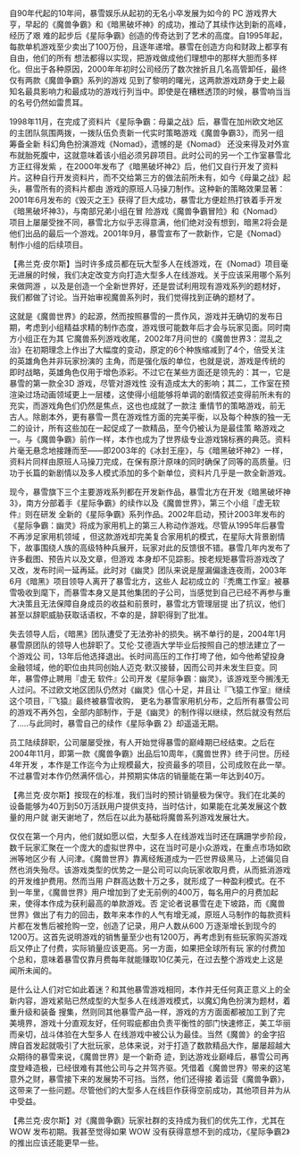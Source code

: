 自90年代起的10年间，暴雪娱乐从起初的无名小卒发展为如今的 PC 游戏界大亨，早起的《魔兽争霸》和《暗黑破坏神》的成功，推动了其续作达到新的高峰，经历了艰
难的起步后《星际争霸》创造的传奇达到了艺术的高度。自1995年起，每款单机游戏至少卖出了100万份，且逐年递增。暴雪在创造方向和财政上都享有自由，他们的所有
想法都得以实现，把游戏做成他们理想中的那样大胆而多样化。但出于各种原因，2000年年初时公司经历了数次挫折且几名高管卸任，最终仅有两款《魔兽争霸》系列的游戏
见到了黎明的曙光，这两款游戏跻身于史上最知名最具影响力和最成功的游戏行列当中。即使是在糟糕透顶的时候，暴雪响当当的名号仍然如雷贯耳。

  

1998年11月，在完成了资料片《星际争霸：母巢之战》后，暴雪在加州欧文地区的主团队氛围两拨，一拨队伍负责新一代实时策略游戏《魔兽争霸3》，而另一组筹备全新
科幻角色扮演游戏《Nomad》，遗憾的是《Nomad》 还没来得及对外宣布就胎死腹中，这就意味着该小组必须另辟项目。此时公司的另一个工作室暴雪北方正红得发紫
，在2000年发布了《暗黑破坏神2》后，他们又自行开发了资料片。这种自行开发资料片，而不交给第三方的做法前所未有，如今《母巢之战》起头，暴雪所有的资料片都由
游戏的原班人马操刀制作。这种新的策略效果显著：2001年6月发布的《毁灭之王》获得了巨大成功，暴雪北方便趁热打铁着手开发《暗黑破坏神3》，与南部兄弟小组在冒
险游戏《魔兽争霸冒险》和《Nomad》
项目上屡屡受挫不同，暴雪北方似乎志得意满，他们绝对没有想到，暗黑2将会是他们出品的最后一个游戏。2001年9月，暴雪宣布了一款新作，它是《Nomad》
制作小组的后续项目。

  

【弗兰克·皮尔斯】当时许多成员都在玩大型多人在线游戏，在《Nomad》项目毫无进展的时候，我们决定改变方向打造大型多人在线游戏。关于应该采用哪个系列来做网游
，以及是创造一个全新世界好，还是尝试利用现有游戏系列的题材好，我们都做了讨论。当开始审视魔兽系列时，我们觉得找到正确的题材了。

  

这就是《魔兽世界》的起源，然而按照暴雪的一贯作风，游戏并无确切的发布日期，考虑到小组精益求精的制作态度，游戏很可能数年后才会与玩家见面。同时南方小组正在为其
它魔兽系列游戏收尾，2002年7月问世的《魔兽世界3：混乱之治》在初期理念上作出了大幅度的变动，原定的6个种族缩减到了4个，倍受关注的英雄角色并非玩家扮演的
主角，而是强化版的单位，也就是说，游戏是传统的即时战略，英雄角色仅用于增色添彩。不过它在某些方面还是领先的：其一，它是暴雪的第一款全3D 游戏，尽管对游戏性
没有造成太大的影响；其二，工作室在预渲染过场动画领域更上一层楼，这使得小组能够将单调的剧情叙述变得前所未有的充实，而游戏角色们仍然是焦点，这也也成就了一款注
重情节的策略游戏，前无古人。除剧本外，更有暴雪一贯在游戏性方面的完美平衡，以及每个种族的独一无二的设计，所有这些加在一起促成了一款精品，至今仍被认为是最佳策
略游戏之一。与《魔兽争霸》前作一样，本作也成为了世界级专业游戏锦标赛的典范。资料片毫无悬念地接踵而至——即2003年的《冰封王座》，与《暗黑破坏神2》一样，
资料片同样由原班人马操刀完成，在保有原汁原味的同时确保了同等的高质量。归功于长篇的新剧情以及多人模式添加的多个新单位，资料片几乎是一款全新游戏。

  

现今，暴雪旗下三个主要游戏系列都在开发新作品，暴雪北方在开发《暗黑破坏神3》，南方分部着手《星际争霸》的续作以及《魔兽世界》，第三个小组『虚无软件』则在研发
全新的《星际争霸》系列作品。2002年启动，预计2003年发布的《星际争霸：幽灵》将成为家用机上的第三人称动作游戏。尽管从1995年后暴雪不再涉足家用机领域
，但这款游戏却完美复合家用机的模式，在星际大背景剧情下，故事围绕人族的高级特种兵展开，玩家对此的反馈很不错。暴雪几年内发布了许多截图、预告片以及文章，但游戏
本身却不见踪影。按老规矩暴雪将游戏改了又改，发布时间一延再延。此时对《幽灵》团队来说是屋漏偏逢连夜雨，2003年6月《暗黑》项目领导人离开了暴雪北方，这些人
起初成立的『秃鹰工作室』被暴雪吸收到麾下，而暴雪本身又是其他集团的子公司，当感觉到自己已经不再参与重大决策且无法保障自身成员的收益和前景时，暴雪北方管理层提
出了抗议，他们甚至以辞职威胁获取话语权，不幸的是，辞职得到了批准。

  

失去领导人后，《暗黑》团队遭受了无法弥补的损失。祸不单行的是，2004年1月暴雪原团队的领导人也辞职了。艾伦·艾德涵大学毕业后按照自己的想法建立了一个游戏公
司，13年后他选择退出。长时间高压的工作打垮了他，如今他希望投身金融领域，他的职位由共同创始人迈克·默汉接替，因而公司并未发生巨变。同年，暴雪停止聘用『虚无
软件』公司开发《星际争霸：幽灵》，该游戏至今搁浅无人过问。不过欧文地区团队仍然对《幽灵》信心十足，并且让『飞猿工作室』继续这个项目，『飞猿』最终被暴雪收购，
更名为暴雪家用机分布，之后所有暴雪公司的游戏不再外包，全部内部制作，于是《幽灵》的制作得以继续，然后就没有然后了.....与此同时，暴雪自己的续作《星际争霸
2》却遥遥无期。

  

员工陆续辞职，公司屡屡受挫，有人开始觉得暴雪的巅峰期已经结束。之后在2004年11月，即第一款《魔兽争霸》出品后10周年，《魔兽世界》终于问世。历经4年开发
，本作是工作迄今为止规模最大，投资最多的项目，公司成败在此一举。不过暴雪对本作仍然满怀信心，并预期实体店的销量能在第一年达到40万。

  

【弗兰克·皮尔斯】按现在的标准，我们当时的预计销量极为保守。我们在北美的设备能够为40万到50万活跃用户提供支持，当时估计，如果能在北美发展这个数量的用户就
谢天谢地了，然后在以此为基础将魔兽系列游戏发展壮大。

  

仅仅在第一个月内，他们就如愿以偿，大型多人在线游戏当时还在蹒跚学步阶段，数千玩家汇聚在一个庞大的虚拟世界中，这在当时可是小众游戏，在重点市场如欧洲等地区少有
人问津。《魔兽世界》靠离经叛道成为一匹世界级黑马，上述偏见自然也消失殆尽。该游戏类型的优势之一是公司可以向玩家收取月费，从而抵消游戏的开发维护费用。然而当用
户群高达数十万之多，就形成了一种盈利模式。在不到一年里，《魔兽世界》用户增加到了史无前例的400万，每名用户的月费加起来，使得本作成为获利最高的单款游戏。否
定论者说暴雪在走下坡路，而《魔兽世界》做出了有力的回击，数年来本作的人气有增无减，原班人马制作的每款资料片都在发售后被抢购一空，创造了记录，用户人数从600
万逐渐增长到现今的1200万。这首先说明游戏的销售量至少也有1200万，再考虑到有些玩家购买游戏后又停止了付费，实际销量应该更高。另一方面，如果把全球所有玩
家的付费加个总和，意味着暴雪仅靠月费每年就能赚取10亿美元，在过去整个游戏史上这是闻所未闻的。

  

是什么让人们对它如此着迷？和其他暴雪游戏相同，本作并无任何真正意义上的全新内容，游戏紧贴已然成型的大型多人在线游戏模式，以魔幻角色扮演为题材，着重升级和装备
搜集，然则同其他暴雪产品一样，游戏的方方面面都被加工到了完美境界，游戏十分直观友好，任何瑕疵都由负责平衡性的部门快速修正，美工华丽而亲切，战斗体验在大型多人
在线游戏中被公认为最佳。当然《魔兽》的金字招牌自首发起就吸引了大批玩家，总体来说，对于打造了数款精品大作，屡屡超越大众期待的暴雪来说，《魔兽世界》是一个新奇
迹，到达游戏业巅峰后，暴雪公司再度登峰造极，已经很难有其他公司与之并驾齐驱。凭借着《魔兽世界》带来的这笔意外之财，暴雪接下来的发展势不可挡。当然，他们还得接
着运营《魔兽争霸》，这带来了一些问题。尽管他们的大型多人在线巨作获得空前成功，其他项目并为从中受益。

  

【弗兰克·皮尔斯】对《魔兽争霸》玩家社群的支持成为我们的优先工作，尤其在 WOW 发布初期。我甚至觉得如果 WOW
没有获得意想不到的成功，《星际争霸2》的推出应该还能更早一些。

  

